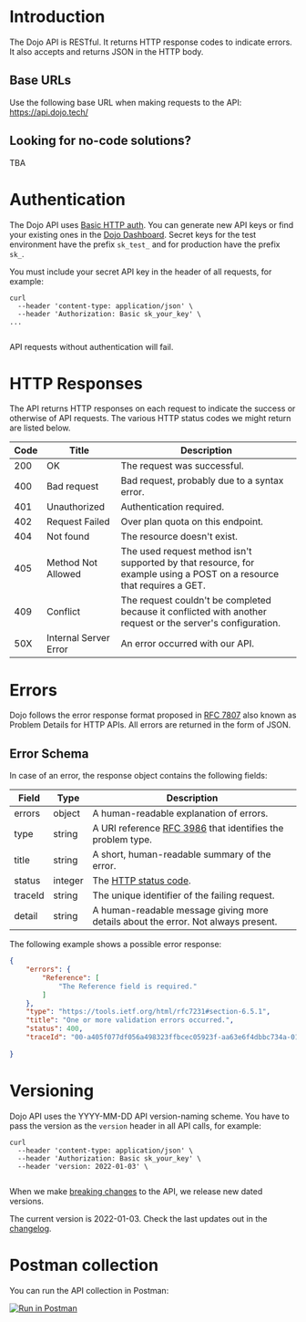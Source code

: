 # Introduction

The Dojo API is RESTful. It returns HTTP response codes to indicate errors. It also
accepts and returns JSON in the HTTP body.

## Base URLs

Use the following base URL when making requests to the API:  https://api.dojo.tech/

## Looking for no-code solutions?

TBA

# Authentication

The Dojo API uses [Basic HTTP auth](https://en.wikipedia.org/wiki/Basic_access_authentication). You can generate new API keys or find your existing ones in the [Dojo Dashboard](https://account.dojo.tech/login?redirectTo=%2Ftransactions).
Secret keys for the test environment have the prefix `sk_test_` and for production have the prefix `sk_`.

You must include your secret API key in the header of all requests, for example:

``` curl
curl
  --header 'content-type: application/json' \
  --header 'Authorization: Basic sk_your_key' \
...
    
```

API requests without authentication will fail.

<SecurityDefinitions />

# HTTP Responses

The API returns HTTP responses on each request to indicate the success or otherwise of API requests. The various HTTP status codes we might return are listed below.

| Code  | Title | Description |
|---------|----------------|----------------|
|200| OK | The request was successful. |
|400| Bad request | Bad request, probably due to a syntax error. |
|401| Unauthorized | Authentication required. |
|402| Request Failed | Over plan quota on this endpoint. |
|404| Not found | The resource doesn't exist. |
|405| Method Not Allowed| The used request method isn't supported by that resource, for example using a POST on a resource that requires a GET.
|409| Conflict | The request couldn't be completed because it conflicted with another request or the server's configuration. |
|50X| Internal Server Error | An error occurred with our API.|

# Errors

Dojo follows the error response format proposed in [RFC 7807](https://tools.ietf.org/html/rfc7807) also known as Problem Details for HTTP APIs. All errors are returned in the form of JSON.

## Error Schema

In case of an error, the response object contains the following fields:

| Field | Type|  Description |
|---------|----------------|---------------|
|errors| object | A human-readable explanation of errors.|
|type| string | A URI reference [RFC 3986](https://datatracker.ietf.org/doc/html/rfc3986) that identifies the problem type.|
|title| string| A short, human-readable summary of the error. |
|status| integer  | The [HTTP status code](#section/HTTP-Responses). |
|traceId| string | The unique identifier of the failing request.|
|detail| string | A human-readable message giving more details about the error. Not always present.|

The following example shows a possible error response:

``` json
{
    "errors": {
        "Reference": [
            "The Reference field is required."
        ]
    },
    "type": "https://tools.ietf.org/html/rfc7231#section-6.5.1",
    "title": "One or more validation errors occurred.",
    "status": 400,
    "traceId": "00-a405f077df056a498323ffbcec05923f-aa63e6f4dbbc734a-01",
    
}
```

# Versioning

Dojo API uses the YYYY-MM-DD API version-naming scheme. You have to pass the version as the `version` header in all API calls, for example:

``` curl
curl
  --header 'content-type: application/json' \
  --header 'Authorization: Basic sk_your_key' \
  --header 'version: 2022-01-03' \
    
```

When we make [breaking changes](../development-resources/versioning-overview/#breaking-changes) to the API, we release new dated versions.

The current version is 2022-01-03. Check the last updates out in the [changelog](../development-resources/versioning-overview/#changelog).

# Postman collection

You can run the API collection in Postman:

[![Run in Postman](https://run.pstmn.io/button.svg)](https://app.getpostman.com/run-collection/16735701-7fe64908-9da4-4c17-b78d-80a1f41b4295?action=collection%2Ffork&collection-url=entityId%3D16735701-7fe64908-9da4-4c17-b78d-80a1f41b4295%26entityType%3Dcollection%26workspaceId%3Dfdd152df-0154-428c-aeb4-1b90e46b8523)
